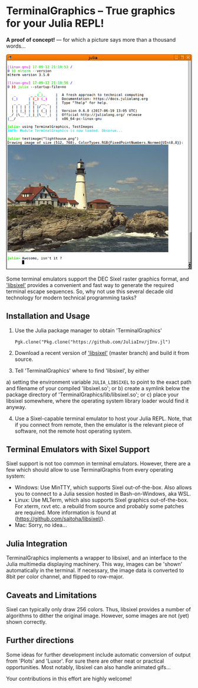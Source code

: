 # TerminalGraphics – True graphics for your Julia REPL!

**A proof of concept!** — for which a picture says more than a thousand words...

![Example of TerminalGraphics with MLTemm](manual/TerminalGraphics_Example_1.png)

Some terminal emulators support the DEC Sixel raster graphics format,
and ['libsixel'](https://github.com/saitoha/libsixel/) provides a convenient
and fast way to generate the required terminal escape sequences. So, why not
use this several decade old technology for modern technical programming tasks?

## Installation and Usage

 1. Use the Julia package manager to obtain 'TerminalGraphics'

        Pgk.clone("Pkg.clone("https://github.com/JuliaInv/jInv.jl")

 2. Download a recent version of ['libsixel'](https://github.com/saitoha/libsixel/)
    (master branch) and build it from source.

 3. Tell 'TerminalGraphics' where to find 'libsixel', by either

  a) setting the environment variable `JULIA_LIBSIXEL` to point to the exact
     path and filename of your compiled 'libsixel.so'; or
  b) create a symlink below the package directory of
     'TerminalGraphics/lib/libsixel.so'; or
  c) place your libsixel somewhere, where the operating system library loader
     would find it anyway.

 4. Use a Sixel-capable terminal emulator to host your Julia REPL. Note, that if
    you connect from remote, then the emulator is the relevant piece of
    software, not the remote host operating system.

## Terminal Emulators with Sixel Support

Sixel support is not too common in terminal emulators.  However, there are a few
which should allow to use TerminalGraphis from every operating system:

 - Windows: Use MinTTY, which supports Sixel out-of-the-box.  Also allows you to
   connect to a Julia session hosted in Bash-on-Windows, aka WSL.
 - Linux: Use MLTerm, which also supports Sixel graphics out-of-the-box.
   For xterm, rxvt etc. a rebuild from source and probably some patches are
   required.  More information is found at (https://github.com/saitoha/libsixel/).
 - Mac: Sorry, no idea...

## Julia Integration

TerminalGraphics implements a wrapper to libsixel, and an interface to the Julia
multimedia displaying machinery.  This way, images can be 'shown' automatically
in the terminal.  If necessary, the image data is converted to 8bit per color
channel, and flipped to row-major.

## Caveats and Limitations

Sixel can typically only draw 256 colors.  Thus, libsixel provides a number of
algorithms to dither the original image.  However, some images are not (yet)
shown correctly.

## Further directions

Some ideas for further development include automatic conversion of output
from 'Plots' and 'Luxor'.  For sure there are other neat or practical
opportunities.  Most notably, libsixel can also handle animated gifs...

Your contributions in this effort are highly welcome!

